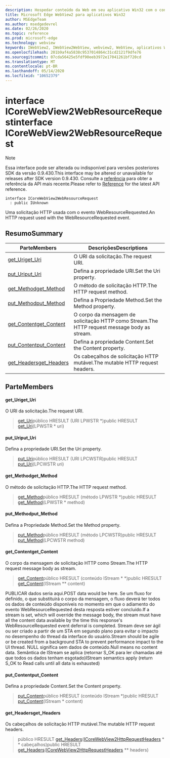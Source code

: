 ```yaml
---
description: Hospedar conteúdo da Web em seu aplicativo Win32 com o controle WebView2 do Microsoft Edge
title: Microsoft Edge WebView2 para aplicativos Win32
author: MSEdgeTeam
ms.author: msedgedevrel
ms.date: 02/26/2020
ms.topic: reference
ms.prod: microsoft-edge
ms.technology: webview
keywords: IWebView2, IWebView2WebView, webview2, WebView, aplicativos Win32, Win32, Edge, ICoreWebView2, ICoreWebView2Host, controle do navegador, HTML Edge
ms.openlocfilehash: 201b9af4a5838c9537014864c31cd2121f9dfe76
ms.sourcegitcommit: 07cda56425e5fdf90eeb3972e17041261bf720cd
ms.translationtype: MT
ms.contentlocale: pt-BR
ms.lasthandoff: 05/14/2020
ms.locfileid: "10652379"
---
```

# <span data-ttu-id="f3243-104">interface ICoreWebView2WebResourceRequest</span><span class="sxs-lookup"><span data-stu-id="f3243-104">interface ICoreWebView2WebResourceRequest</span></span> 

> [!NOTE]
> <span data-ttu-id="f3243-105">Essa interface pode ser alterada ou indisponível para versões posteriores SDK da versão 0.9.430.</span><span class="sxs-lookup"><span data-stu-id="f3243-105">This interface may be altered or unavailable for releases after SDK version 0.9.430.</span></span> <span data-ttu-id="f3243-106">Consulte a [referência](../../../webview2-api-reference.md) para obter a referência da API mais recente.</span><span class="sxs-lookup"><span data-stu-id="f3243-106">Please refer to [Reference](../../../webview2-api-reference.md) for the latest API reference.</span></span>

```
interface ICoreWebView2WebResourceRequest
  : public IUnknown
```

<span data-ttu-id="f3243-107">Uma solicitação HTTP usada com o evento WebResourceRequested.</span><span class="sxs-lookup"><span data-stu-id="f3243-107">An HTTP request used with the WebResourceRequested event.</span></span>

## <span data-ttu-id="f3243-108">Resumo</span><span class="sxs-lookup"><span data-stu-id="f3243-108">Summary</span></span>

 <span data-ttu-id="f3243-109">Parte</span><span class="sxs-lookup"><span data-stu-id="f3243-109">Members</span></span>                        | <span data-ttu-id="f3243-110">Descrições</span><span class="sxs-lookup"><span data-stu-id="f3243-110">Descriptions</span></span>
--------------------------------|---------------------------------------------
[<span data-ttu-id="f3243-111">get_Uri</span><span class="sxs-lookup"><span data-stu-id="f3243-111">get_Uri</span></span>](#get_uri) | <span data-ttu-id="f3243-112">O URI da solicitação.</span><span class="sxs-lookup"><span data-stu-id="f3243-112">The request URI.</span></span>
[<span data-ttu-id="f3243-113">put_Uri</span><span class="sxs-lookup"><span data-stu-id="f3243-113">put_Uri</span></span>](#put_uri) | <span data-ttu-id="f3243-114">Defina a propriedade URI.</span><span class="sxs-lookup"><span data-stu-id="f3243-114">Set the Uri property.</span></span>
[<span data-ttu-id="f3243-115">get_Method</span><span class="sxs-lookup"><span data-stu-id="f3243-115">get_Method</span></span>](#get_method) | <span data-ttu-id="f3243-116">O método de solicitação HTTP.</span><span class="sxs-lookup"><span data-stu-id="f3243-116">The HTTP request method.</span></span>
[<span data-ttu-id="f3243-117">put_Method</span><span class="sxs-lookup"><span data-stu-id="f3243-117">put_Method</span></span>](#put_method) | <span data-ttu-id="f3243-118">Defina a Propriedade Method.</span><span class="sxs-lookup"><span data-stu-id="f3243-118">Set the Method property.</span></span>
[<span data-ttu-id="f3243-119">get_Content</span><span class="sxs-lookup"><span data-stu-id="f3243-119">get_Content</span></span>](#get_content) | <span data-ttu-id="f3243-120">O corpo da mensagem de solicitação HTTP como Stream.</span><span class="sxs-lookup"><span data-stu-id="f3243-120">The HTTP request message body as stream.</span></span>
[<span data-ttu-id="f3243-121">put_Content</span><span class="sxs-lookup"><span data-stu-id="f3243-121">put_Content</span></span>](#put_content) | <span data-ttu-id="f3243-122">Defina a propriedade Content.</span><span class="sxs-lookup"><span data-stu-id="f3243-122">Set the Content property.</span></span>
[<span data-ttu-id="f3243-123">get_Headers</span><span class="sxs-lookup"><span data-stu-id="f3243-123">get_Headers</span></span>](#get_headers) | <span data-ttu-id="f3243-124">Os cabeçalhos de solicitação HTTP mutável.</span><span class="sxs-lookup"><span data-stu-id="f3243-124">The mutable HTTP request headers.</span></span>

## <span data-ttu-id="f3243-125">Parte</span><span class="sxs-lookup"><span data-stu-id="f3243-125">Members</span></span>

#### <span data-ttu-id="f3243-126">get_Uri</span><span class="sxs-lookup"><span data-stu-id="f3243-126">get_Uri</span></span> 

<span data-ttu-id="f3243-127">O URI da solicitação.</span><span class="sxs-lookup"><span data-stu-id="f3243-127">The request URI.</span></span>

> <span data-ttu-id="f3243-128">[get_Uri](#get_uri)público HRESULT (URI LPWSTR \*)</span><span class="sxs-lookup"><span data-stu-id="f3243-128">public HRESULT [get_Uri](#get_uri)(LPWSTR \* uri)</span></span>

#### <span data-ttu-id="f3243-129">put_Uri</span><span class="sxs-lookup"><span data-stu-id="f3243-129">put_Uri</span></span> 

<span data-ttu-id="f3243-130">Defina a propriedade URI.</span><span class="sxs-lookup"><span data-stu-id="f3243-130">Set the Uri property.</span></span>

> <span data-ttu-id="f3243-131">[put_Uri](#put_uri)público HRESULT (URI LPCWSTR)</span><span class="sxs-lookup"><span data-stu-id="f3243-131">public HRESULT [put_Uri](#put_uri)(LPCWSTR uri)</span></span>

#### <span data-ttu-id="f3243-132">get_Method</span><span class="sxs-lookup"><span data-stu-id="f3243-132">get_Method</span></span> 

<span data-ttu-id="f3243-133">O método de solicitação HTTP.</span><span class="sxs-lookup"><span data-stu-id="f3243-133">The HTTP request method.</span></span>

> <span data-ttu-id="f3243-134">[get_Method](#get_method)público HRESULT (método LPWSTR \*)</span><span class="sxs-lookup"><span data-stu-id="f3243-134">public HRESULT [get_Method](#get_method)(LPWSTR \* method)</span></span>

#### <span data-ttu-id="f3243-135">put_Method</span><span class="sxs-lookup"><span data-stu-id="f3243-135">put_Method</span></span> 

<span data-ttu-id="f3243-136">Defina a Propriedade Method.</span><span class="sxs-lookup"><span data-stu-id="f3243-136">Set the Method property.</span></span>

> <span data-ttu-id="f3243-137">[put_Method](#put_method)público HRESULT (método LPCWSTR)</span><span class="sxs-lookup"><span data-stu-id="f3243-137">public HRESULT [put_Method](#put_method)(LPCWSTR method)</span></span>

#### <span data-ttu-id="f3243-138">get_Content</span><span class="sxs-lookup"><span data-stu-id="f3243-138">get_Content</span></span> 

<span data-ttu-id="f3243-139">O corpo da mensagem de solicitação HTTP como Stream.</span><span class="sxs-lookup"><span data-stu-id="f3243-139">The HTTP request message body as stream.</span></span>

> <span data-ttu-id="f3243-140">[get_Content](#get_content)público HRESULT (conteúdo IStream \* \*)</span><span class="sxs-lookup"><span data-stu-id="f3243-140">public HRESULT [get_Content](#get_content)(IStream \*\* content)</span></span>

<span data-ttu-id="f3243-141">PUBLICAR dados seria aqui.</span><span class="sxs-lookup"><span data-stu-id="f3243-141">POST data would be here.</span></span> <span data-ttu-id="f3243-142">Se um fluxo for definido, o que substituirá o corpo da mensagem, o fluxo deverá ter todos os dados de conteúdo disponíveis no momento em que o adiamento do evento WebResourceRequested desta resposta estiver concluído.</span><span class="sxs-lookup"><span data-stu-id="f3243-142">If a stream is set, which will override the message body, the stream must have all the content data available by the time this response's WebResourceRequested event deferral is completed.</span></span> <span data-ttu-id="f3243-143">Stream deve ser ágil ou ser criado a partir de um STA em segundo plano para evitar o impacto no desempenho do thread da interface do usuário.</span><span class="sxs-lookup"><span data-stu-id="f3243-143">Stream should be agile or be created from a background STA to prevent performance impact to the UI thread.</span></span> <span data-ttu-id="f3243-144">NULL significa sem dados de conteúdo.</span><span class="sxs-lookup"><span data-stu-id="f3243-144">Null means no content data.</span></span> <span data-ttu-id="f3243-145">Semântica de IStream se aplica (retornar S_OK para ler chamadas até que todos os dados tenham esgotado)</span><span class="sxs-lookup"><span data-stu-id="f3243-145">IStream semantics apply (return S_OK to Read calls until all data is exhausted)</span></span>

#### <span data-ttu-id="f3243-146">put_Content</span><span class="sxs-lookup"><span data-stu-id="f3243-146">put_Content</span></span> 

<span data-ttu-id="f3243-147">Defina a propriedade Content.</span><span class="sxs-lookup"><span data-stu-id="f3243-147">Set the Content property.</span></span>

> <span data-ttu-id="f3243-148">[put_Content](#put_content)público HRESULT (conteúdo IStream \*)</span><span class="sxs-lookup"><span data-stu-id="f3243-148">public HRESULT [put_Content](#put_content)(IStream \* content)</span></span>

#### <span data-ttu-id="f3243-149">get_Headers</span><span class="sxs-lookup"><span data-stu-id="f3243-149">get_Headers</span></span> 

<span data-ttu-id="f3243-150">Os cabeçalhos de solicitação HTTP mutável.</span><span class="sxs-lookup"><span data-stu-id="f3243-150">The mutable HTTP request headers.</span></span>

> <span data-ttu-id="f3243-151">público HRESULT [get_Headers](#get_headers)([ICoreWebView2HttpRequestHeaders](ICoreWebView2HttpRequestHeaders.md) \* \* cabeçalhos)</span><span class="sxs-lookup"><span data-stu-id="f3243-151">public HRESULT [get_Headers](#get_headers)([ICoreWebView2HttpRequestHeaders](ICoreWebView2HttpRequestHeaders.md) \*\* headers)</span></span>

